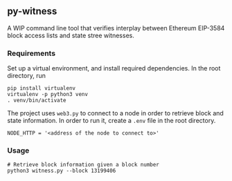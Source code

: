 ## py-witness

A WIP command line tool that verifies interplay between Ethereum EIP-3584 block access lists and state stree witnesses.

### Requirements

Set up a virtual environment, and install required dependencies. In the root directory, run

```
pip install virtualenv
virtualenv -p python3 venv
. venv/bin/activate
```

The project uses `web3.py` to connect to a node in order to retrieve block and state information. In order to run it,
create a `.env` file in the root directory.

```
NODE_HTTP = '<address of the node to connect to>'
```

### Usage

```
# Retrieve block information given a block number
python3 witness.py --block 13199406
```
